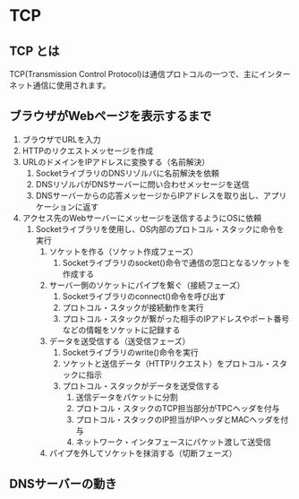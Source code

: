 # TCP

## TCP とは
TCP(Transmission Control Protocol)は通信プロトコルの一つで、主にインターネット通信に使用されます。


## ブラウザがWebページを表示するまで
1. ブラウザでURLを入力
2. HTTPのリクエストメッセージを作成
3. URLのドメインをIPアドレスに変換する（名前解決）
   1. SocketライブラリのDNSリゾルバに名前解決を依頼
   2. DNSリゾルバがDNSサーバーに問い合わせメッセージを送信
   3. DNSサーバーからの応答メッセージからIPアドレスを取り出し、アプリケーションに返す
4. アクセス先のWebサーバーにメッセージを送信するようにOSに依頼
   1. Socketライブラリを使用し、OS内部のプロトコル・スタックに命令を実行
      1. ソケットを作る（ソケット作成フェーズ）
         1. Socketライブラリのsocket()命令で通信の窓口となるソケットを作成する
      2. サーバー側のソケットにパイプを繋ぐ（接続フェーズ）
         1. Socketライブラリのconnect()命令を呼び出す
         2. プロトコル・スタックが接続動作を実行
         3. プロトコル・スタックが繋がった相手のIPアドレスやポート番号などの情報をソケットに記録する
      3. データを送受信する（送受信フェーズ）
         1. Socketライブラリのwrite()命令を実行
         2. ソケットと送信データ（HTTPリクエスト）をプロトコル・スタックに指示
         3. プロトコル・スタックがデータを送受信する
            1. 送信データをパケットに分割
            2. プロトコル・スタックのTCP担当部分がTPCヘッダを付与
            3. プロトコル・スタックのIP担当がIPヘッダとMACヘッダを付与
            4. ネットワーク・インタフェースにパケット渡して送受信
      4. パイプを外してソケットを抹消する（切断フェーズ）

## DNSサーバーの動き